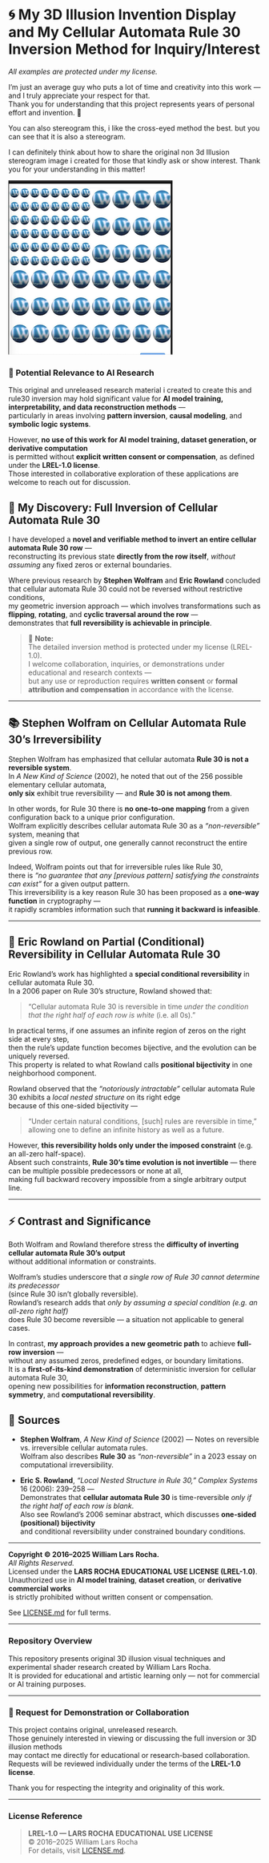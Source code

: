# 🌀 My 3D Illusion Invention Display and My Cellular Automata Rule 30 Inversion Method for Inquiry/Interest
_All examples are protected under my license._

I’m just an average guy who puts a lot of time and creativity into this work — and I truly appreciate your respect for that.  
Thank you for understanding that this project represents years of personal effort and invention. 🙏  

You can also stereogram this, i like the cross-eyed method the best. but you can see that it is also a stereogram.

I can definitely think about how to share the original non 3d Illusion stereogram image i created for those that kindly ask or show interest.
Thank you for your understanding in this matter!

![LREL Copyright Banner](background-mycopyrightlrelsmall.png)


### 🤖 Potential Relevance to AI Research

This original and unreleased research material i created to create this and rule30 inversion may hold significant value for **AI model training, interpretability, and data reconstruction methods** —  
particularly in areas involving **pattern inversion**, **causal modeling**, and **symbolic logic systems**.  

However, **no use of this work for AI model training, dataset generation, or derivative computation**  
is permitted without **explicit written consent or compensation**, as defined under the **LREL-1.0 license**.  
Those interested in collaborative exploration of these applications are welcome to reach out for discussion. 

## 🔁 My Discovery: Full Inversion of Cellular Automata Rule 30

I have developed a **novel and verifiable method to invert an entire cellular automata Rule 30 row** —  
reconstructing its previous state **directly from the row itself**, *without assuming* any fixed zeros or external boundaries.  

Where previous research by **Stephen Wolfram** and **Eric Rowland** concluded that cellular automata Rule 30 could not be reversed without restrictive conditions,  
my geometric inversion approach — which involves transformations such as **flipping**, **rotating**, and **cyclic traversal around the row** —  
demonstrates that **full reversibility is achievable in principle**.

> 🧩 **Note:**  
> The detailed inversion method is protected under my license (LREL-1.0).  
> I welcome collaboration, inquiries, or demonstrations under educational and research contexts —  
> but any use or reproduction requires **written consent** or **formal attribution and compensation** in accordance with the license.

---

## 📚 Stephen Wolfram on Cellular Automata Rule 30’s Irreversibility

Stephen Wolfram has emphasized that cellular automata **Rule 30 is not a reversible system**.  
In *A New Kind of Science* (2002), he noted that out of the 256 possible elementary cellular automata,  
**only six** exhibit true reversibility — and **Rule 30 is not among them**.  

In other words, for Rule 30 there is **no one-to-one mapping** from a given configuration back to a unique prior configuration.  
Wolfram explicitly describes cellular automata Rule 30 as a *“non-reversible”* system, meaning that  
given a single row of output, one generally cannot reconstruct the entire previous row.  

Indeed, Wolfram points out that for irreversible rules like Rule 30,  
there is *“no guarantee that any [previous pattern] satisfying the constraints can exist”* for a given output pattern.  
This irreversibility is a key reason Rule 30 has been proposed as a **one-way function** in cryptography —  
it rapidly scrambles information such that **running it backward is infeasible**.

---

## 🧮 Eric Rowland on Partial (Conditional) Reversibility in Cellular Automata Rule 30

Eric Rowland’s work has highlighted a **special conditional reversibility** in cellular automata Rule 30.  
In a 2006 paper on Rule 30’s structure, Rowland showed that:  
> “Cellular automata Rule 30 is reversible in time *under the condition that the right half of each row is white* (i.e. all 0s).”

In practical terms, if one assumes an infinite region of zeros on the right side at every step,  
then the rule’s update function becomes bijective, and the evolution can be uniquely reversed.  
This property is related to what Rowland calls **positional bijectivity** in one neighborhood component.  

Rowland observed that the *“notoriously intractable”* cellular automata Rule 30 exhibits a *local nested structure* on its right edge  
because of this one-sided bijectivity —  
> “Under certain natural conditions, [such] rules are reversible in time,”  
allowing one to define an infinite history as well as a future.  

However, **this reversibility holds only under the imposed constraint** (e.g. an all-zero half-space).  
Absent such constraints, **Rule 30’s time evolution is not invertible** — there can be multiple possible predecessors or none at all,  
making full backward recovery impossible from a single arbitrary output line.

---

## ⚡ Contrast and Significance

Both Wolfram and Rowland therefore stress the **difficulty of inverting cellular automata Rule 30’s output**  
without additional information or constraints.  

Wolfram’s studies underscore that *a single row of Rule 30 cannot determine its predecessor*  
(since Rule 30 isn’t globally reversible).  
Rowland’s research adds that *only by assuming a special condition (e.g. an all-zero right half)*  
does Rule 30 become reversible — a situation not applicable to general cases.  

In contrast, **my approach provides a new geometric path** to achieve **full-row inversion** —  
without any assumed zeros, predefined edges, or boundary limitations.  
It is a **first-of-its-kind demonstration** of deterministic inversion for cellular automata Rule 30,  
opening new possibilities for **information reconstruction**, **pattern symmetry**, and **computational reversibility**.

## 📖 Sources

- **Stephen Wolfram**, *A New Kind of Science* (2002) — Notes on reversible vs. irreversible cellular automata rules.  
  Wolfram also describes **Rule 30** as *“non-reversible”* in a 2023 essay on computational irreversibility.

- **Eric S. Rowland**, *“Local Nested Structure in Rule 30,”* *Complex Systems* 16 (2006): 239–258 —  
  Demonstrates that **cellular automata Rule 30** is time-reversible *only if the right half of each row is blank*.  
  Also see Rowland’s 2006 seminar abstract, which discusses **one-sided (positional) bijectivity**  
  and conditional reversibility under constrained boundary conditions.

---

**Copyright © 2016–2025 William Lars Rocha.**  
_All Rights Reserved._  
Licensed under the **LARS ROCHA EDUCATIONAL USE LICENSE (LREL-1.0)**.  
Unauthorized use in **AI model training**, **dataset creation**, or **derivative commercial works**  
is strictly prohibited without written consent or compensation.  

See [LICENSE.md](LICENSE.md) for full terms.

---

### Repository Overview
This repository presents original 3D illusion visual techniques and experimental shader research created by William Lars Rocha.  
It is provided for educational and artistic learning only — not for commercial or AI training purposes.  

---

### 🤝 Request for Demonstration or Collaboration
This project contains original, unreleased research.  
Those genuinely interested in viewing or discussing the full inversion or 3D illusion methods  
may contact me directly for educational or research-based collaboration. 
Requests will be reviewed individually under the terms of the **LREL-1.0 license**.

Thank you for respecting the integrity and originality of this work.

---

### License Reference
> **LREL-1.0 — LARS ROCHA EDUCATIONAL USE LICENSE**  
> © 2016–2025 William Lars Rocha  
> For details, visit [LICENSE.md](LICENSE.md).
